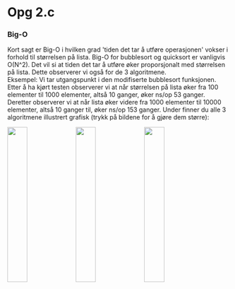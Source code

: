 
<h1>Opg 2.c</h1> 

<h3>Big-O</h3  

<p>
    Kort sagt er Big-O i hvilken grad 'tiden det tar å utføre operasjonen' vokser i forhold til størrelsen på lista.
    Big-O for bubblesort og quicksort er vanligvis O(N^2).
    Det vil si at tiden det tar å utføre øker proporsjonalt med størrelsen på lista.
    Dette observerer vi også for de 3 algoritmene.<br />
    Eksempel: Vi tar utgangspunkt i den modifiserte bubblesort funksjonen.
    Etter å ha kjørt testen observerer vi at når størrelsen på lista øker fra 100 elementer til 1000 elementer, altså 10 ganger, øker ns/op 53 ganger.
    Deretter observerer vi at når lista øker videre fra 1000 elementer til 10000 elementer, altså 10 ganger til, øker ns/op 153 ganger.
    Under finner du alle 3 algoritmene illustrert grafisk (trykk på bildene for å gjøre dem større):
</p>

<img src="https://user-images.githubusercontent.com/35686045/36108647-9bb01118-101d-11e8-8172-236e8c1ba44f.png" width="30%"></img>
<img src="https://user-images.githubusercontent.com/35686045/36108656-9e8e8dd8-101d-11e8-9b2d-50452cee0405.png" width="30%"></img>
<img src="https://user-images.githubusercontent.com/35686045/36108661-a1321afa-101d-11e8-83c0-dc0d6d253af4.png" width="30%"></img> 
